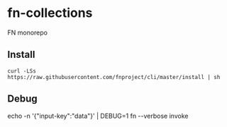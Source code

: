 # fn-collections
FN monorepo

## Install
```
curl -LSs https://raw.githubusercontent.com/fnproject/cli/master/install | sh
```


## Debug
echo -n '{"input-key":"data"}' | DEBUG=1 fn --verbose invoke <application-name> <function-name>

